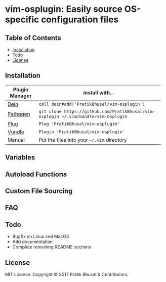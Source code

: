 vim-osplugin: Easily source OS-specific configuration files
================================================================================

Table of Contents
--------------------------------------------------------------------------------
- [Installation](#installation)
- [Todo](#todo)
- [License](#license)

Installation
--------------------------------------------------------------------------------
| Plugin Manager | Install with... |
| -------------- | --------------- |
| [Dein][dein]           | `call dein#add('PratikBhusal/vim-osplugin')` |
| [Pathogen][pathogen]   | `git clone https://github.com/PratikBhusal/vim-osplugin ~/.vim/bundle/vim-osplugin`|
| [Plug][plug]           | `Plug 'PratikBhusal/vim-osplugin'`           |
| [Vundle][vundle]       | `Plugin 'PratikBhusal/vim-osplugin'`         |
| Manual                 | Put the files into your `~/.vim` directory   |

Variables
--------------------------------------------------------------------------------

Autoload Functions
--------------------------------------------------------------------------------

Custom File Sourcing
--------------------------------------------------------------------------------

FAQ
--------------------------------------------------------------------------------

Todo
--------------------------------------------------------------------------------
- Bugfix on Linux and MacOS
- Add documentation
- Complete remaining README sections

License
--------------------------------------------------------------------------------
MIT License. Copyright © 2017 Pratik Bhusal & Contributors.

[dein]: https://github.com/Shougo/dein.vim
[pathogen]: https://github.com/tpope/vim-pathogen
[plug]: https://github.com/junegunn/vim-plug
[vundle]: https://github.com/VundleVim/Vundle.vim

